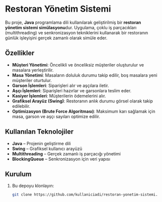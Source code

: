 # Restoran Yönetim Sistemi 

Bu proje, **Java** programlama dili kullanılarak geliştirilmiş bir **restoran yönetim sistemi simülasyonu**dur. Uygulama, çoklu iş parçacıkları (multithreading) ve senkronizasyon tekniklerini kullanarak bir restoranın günlük işleyişini gerçek zamanlı olarak simüle eder.

##  Özellikler

-  **Müşteri Yönetimi**: Öncelikli ve önceliksiz müşteriler oluşturulur ve masalara yerleştirilir.
-  **Masa Yönetimi**: Masaların doluluk durumu takip edilir, boş masalara yeni müşteriler oturtulur.
-  **Garson İşlemleri**: Siparişleri alır ve aşçılara iletir.
-  **Aşçı İşlemleri**: Siparişleri hazırlar ve garsonlara teslim eder.
-  **Kasiyer İşlemleri**: Müşterilerin ödemelerini alır.
-  **Grafiksel Arayüz (Swing)**: Restoranın anlık durumu görsel olarak takip edilebilir.
-  **Optimizasyon (Brute Force Algoritması)**: Maksimum karı sağlamak için masa, garson ve aşçı sayıları optimize edilir.

##  Kullanılan Teknolojiler

- **Java** – Projenin geliştirme dili
- **Swing** – Grafiksel kullanıcı arayüzü
- **Multithreading** – Gerçek zamanlı iş parçacığı yönetimi
- **BlockingQueue** – Senkronizasyon için veri yapısı

##  Kurulum

1. Bu depoyu klonlayın:
   ```bash
   git clone https://github.com/kullaniciadi/restoran-yonetim-sistemi.git
